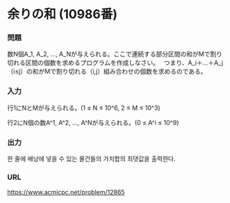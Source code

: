 # 余りの和 \(10986番\)

### 問題

数N個A_1, A_2, ..., A_Nが与えられる。ここで連続する部分区間の和がMで割り切れる区間の個数を求めるプログラムを作成しなさい。　
つまり、A_i＋…＋A_j（i≤j）の和がMで割り切れる（i,j）組み合わせの個数を求めるのである。
     

### 入力

行1にNとMが与えられる。\(1 ≤ N ≤ 10^6, 2 ≤ M ≤ 10^3\)　

行2にN個の数A^1, A^2, ..., A^Nが与えられる。\(0 ≤ A^i ≤ 10^9\)


### 出力

한 줄에 배낭에 넣을 수 있는 물건들의 가치합의 최댓값을 출력한다.


### URL

https://www.acmicpc.net/problem/12865